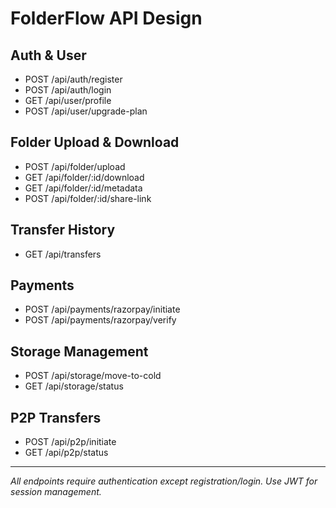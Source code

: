 # FolderFlow API Design

## Auth & User
- POST /api/auth/register
- POST /api/auth/login
- GET /api/user/profile
- POST /api/user/upgrade-plan

## Folder Upload & Download
- POST /api/folder/upload
- GET /api/folder/:id/download
- GET /api/folder/:id/metadata
- POST /api/folder/:id/share-link

## Transfer History
- GET /api/transfers

## Payments
- POST /api/payments/razorpay/initiate
- POST /api/payments/razorpay/verify

## Storage Management
- POST /api/storage/move-to-cold
- GET /api/storage/status

## P2P Transfers
- POST /api/p2p/initiate
- GET /api/p2p/status

---
*All endpoints require authentication except registration/login. Use JWT for session management.*
